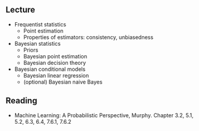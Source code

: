 ## Lecture
- Frequentist statistics
    - Point estimation
    - Properties of estimators: consistency, unbiasedness
- Bayesian statistics
    - Priors
    - Bayesian point estimation
    - Bayesian decision theory
- Bayesian conditional models
    - Bayesian linear regression
    - (optional) Bayesian naive Bayes

## Reading
- Machine Learning: A Probabilistic Perspective, Murphy. Chapter 3.2, 5.1, 5.2, 6.3, 6.4, 7.6.1, 7.6.2
